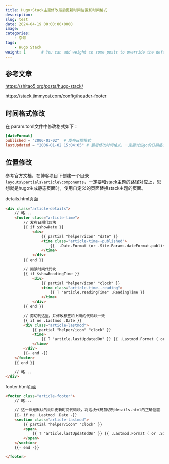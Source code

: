 ```yaml
---
title: Hugo+Stack主题修改最后更新时间位置和时间格式
description: 
slug: test
date: 2024-04-19 00:00:00+0000
image: 
categories:
    - 杂项
tags:
    - Hugo Stack
weight: 1       # You can add weight to some posts to override the default sorting (date descending)
---
```


## 参考文章

https://shitao5.org/posts/hugo-stack/

https://stack.jimmycai.com/config/header-footer

## 时间格式修改
在 param.toml文件中修改格式如下：

``` toml
[dateFormat]
published = "2006-01-02"  # 发布日期格式
lastUpdated = "2006-01-02 15:04:05" # 最后修改时间格式，一定要对应go的日期格式
```

## 位置修改

参考官方文档，在博客项目下创建一个目录`layouts\partials\article\components`，一定要和stack主题的路径对应上，思想就是hugo生成静态页面时，使用自定义的页面替换stack主题的页面。

details.html页面

```  html
<div class="article-details">
    // 略...
    <footer class="article-time">
        // 发布日期代码块
        {{ if $showDate }}
            <div>
                {{ partial "helper/icon" "date" }}
                <time class="article-time--published">
                    {{- .Date.Format (or .Site.Params.dateFormat.published "Jan 02, 2006") -}}
                </time>
            </div>
        {{ end }}

        // 阅读时间代码块
        {{ if $showReadingTime }}
            <div>
                {{ partial "helper/icon" "clock" }}
                <time class="article-time--reading">
                    {{ T "article.readingTime" .ReadingTime }}
                </time>
            </div>
        {{ end }}

        // 剪切到这里，并修改标签和上面的代码块一致
        {{ if ne .Lastmod .Date }}
        <div class="article-lastmod">
            {{ partial "helper/icon" "clock" }}
            <time>
                {{ T "article.lastUpdatedOn" }} {{ .Lastmod.Format ( or .Site.Params.dateFormat.lastUpdated "Jan 02, 2006 15:04 MST" ) }}
            </time>
        </div>
        {{- end -}}
    </footer>
    {{ end }}

    // 略...
</div>
```

footer.html页面

```  html
<footer class="article-footer">
    // 略...

    // 这一块是默认的最后更新时间代码块，将这块代码剪切到details.html的正确位置
    {{- if ne .Lastmod .Date -}}
    <section class="article-lastmod">
        {{ partial "helper/icon" "clock" }}
        <span>
            {{ T "article.lastUpdatedOn" }} {{ .Lastmod.Format ( or .Site.Params.dateFormat.lastUpdated "Jan 02, 2006 15:04 MST" ) }}
        </span>
    </section>
    {{- end -}}

</footer>
```


